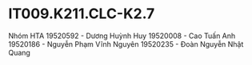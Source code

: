 # IT009.K211.CLC-K2.7
Nhóm HTA
19520592 - Dương Huỳnh Huy
19520008 - Cao Tuấn Anh
19520186 - Nguyễn Phạm Vĩnh Nguyên
19520235 - Đoàn Nguyễn Nhật Quang
